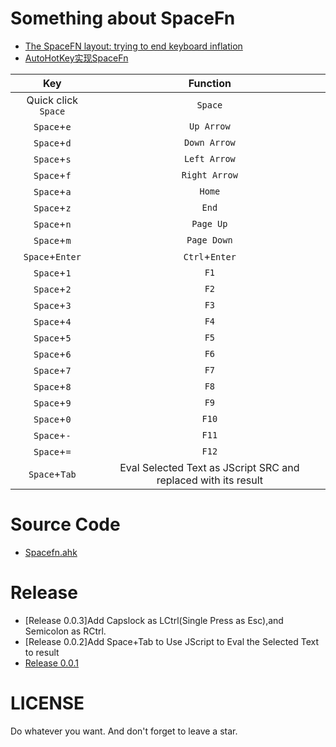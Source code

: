 # Something about SpaceFn
- [The SpaceFN layout: trying to end keyboard inflation](https://geekhack.org/index.php?topic=51069.0)  
- [AutoHotKey实现SpaceFn](https://www.oyohyee.com/post/Note/spacefn/)

|Key|Function|
|:---:|:---:|
|Quick click `Space`|`Space`|
|`Space`+`e`|`Up Arrow`|
|`Space`+`d`|`Down Arrow`|
|`Space`+`s`|`Left Arrow`|
|`Space`+`f`|`Right Arrow`|
|`Space`+`a`|`Home`|
|`Space`+`z`|`End`|
|`Space`+`n`|`Page Up`|
|`Space`+`m`|`Page Down`|
|`Space`+`Enter`|`Ctrl`+`Enter`|
|`Space`+`1`|`F1`|
|`Space`+`2`|`F2`|
|`Space`+`3`|`F3`|
|`Space`+`4`|`F4`|
|`Space`+`5`|`F5`|
|`Space`+`6`|`F6`|
|`Space`+`7`|`F7`|
|`Space`+`8`|`F8`|
|`Space`+`9`|`F9`|
|`Space`+`0`|`F10`|
|`Space`+`-`|`F11`|
|`Space`+`=`|`F12`|
|`Space`+`Tab`|Eval Selected Text as JScript SRC and replaced with its result|
# Source Code
- [Spacefn.ahk](https://github.com/OhYee/SpaceFn/blob/master/Spacefn.ahk)

# Release
- [Release 0.0.3]Add Capslock as LCtrl(Single Press as Esc),and Semicolon as RCtrl.
- [Release 0.0.2]Add Space+Tab to Use JScript to Eval the Selected Text to result
- [Release 0.0.1](https://github.com/OhYee/SpaceFn/releases/tag/0.0.1)

# LICENSE
Do whatever you want.
And don't forget to leave a star.
